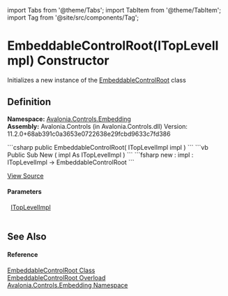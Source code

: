 import Tabs from '@theme/Tabs'; 
import TabItem from '@theme/TabItem'; 
import Tag from '@site/src/components/Tag'; 

# EmbeddableControlRoot(ITopLevelImpl) Constructor


Initializes a new instance of the <a href="T_Avalonia_Controls_Embedding_EmbeddableControlRoot">EmbeddableControlRoot</a> class



## Definition
**Namespace:** <a href="N_Avalonia_Controls_Embedding">Avalonia.Controls.Embedding</a>  
**Assembly:** Avalonia.Controls (in Avalonia.Controls.dll) Version: 11.2.0+68ab391c0a3653e0722638e29fcbd9633c7fd386

<Tabs groupId="api-code-preview">
<TabItem value="csharp" label="C#">
```csharp
public EmbeddableControlRoot(
	ITopLevelImpl impl
)
```
</TabItem>
<TabItem value="vb" label="VB">
```vb
Public Sub New ( 
	impl As ITopLevelImpl
)
```
</TabItem>
<TabItem value="fsharp" label="F#">
```fsharp
new : 
        impl : ITopLevelImpl -> EmbeddableControlRoot
```
</TabItem>
</Tabs>



<a href="https://github.com/AvaloniaUI/Avalonia/tree/master/srcAvalonia.Controls/Embedding/EmbeddableControlRoot.cs#L20" title="View the source code">View Source</a>



#### Parameters
<dl><dt>  <a href="T_Avalonia_Platform_ITopLevelImpl">ITopLevelImpl</a></dt><dd> </dd></dl>

## See Also


#### Reference
<a href="T_Avalonia_Controls_Embedding_EmbeddableControlRoot">EmbeddableControlRoot Class</a>  
<a href="Overload_Avalonia_Controls_Embedding_EmbeddableControlRoot__ctor">EmbeddableControlRoot Overload</a>  
<a href="N_Avalonia_Controls_Embedding">Avalonia.Controls.Embedding Namespace</a>  
